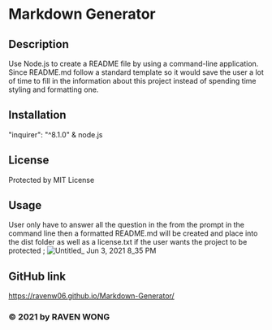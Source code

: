 
  # Markdown Generator 
  
  ## Description
  Use Node.js to create a README file by using a command-line application. Since README.md follow a standard template so it would save the user a lot of time to fill in the information about this project instead of spending time styling and formatting one.

  ## Installation
  "inquirer": "^8.1.0" & node.js

  ## License
  Protected by MIT License 

  ## Usage
  User only have to answer all the question in the from the prompt in the command line then a formatted README.md will be created and place into the dist folder as well as a license.txt if the user wants the project to be protected ; 
  ![Untitled_ Jun 3, 2021 8_35 PM](https://user-images.githubusercontent.com/78116042/120645826-70737a80-c4ab-11eb-8c7b-b9976da76b02.gif)


  ## GitHub link
  https://ravenw06.github.io/Markdown-Generator/
  ### &copy; 2021 by RAVEN WONG

    